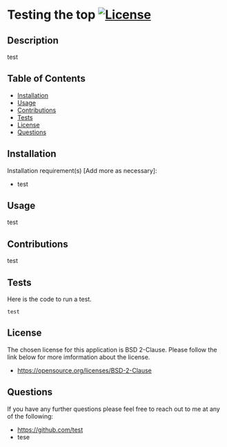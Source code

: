  # Testing the top   [![License](https://img.shields.io/badge/License-BSD%202--Clause-orange.svg)](https://opensource.org/licenses/BSD-2-Clause)
 ## Description
 test
 ## Table of Contents
 <!--ts-->
  * [Installation](#Installation)
  * [Usage](#Usage)
  * [Contributions](#Contributions)
  * [Tests](#Tests)
  * [License](#License)
  * [Questions](#Questions)
 <!--te-->
 ## Installation
 Installation requirement(s) [Add more as necessary]: 
 * test
 ## Usage
 test
 ## Contributions
 test
 ## Tests
 Here is the code to run a test.
 ```
 test
 ```
 ## License
 The chosen license for this application is BSD 2-Clause. Please follow the link below for more imformation about the license.
 * https://opensource.org/licenses/BSD-2-Clause
 ## Questions
 If you have any further questions please feel free to reach out to me at any of the following: 

 * https://github.com/test
 * tese
